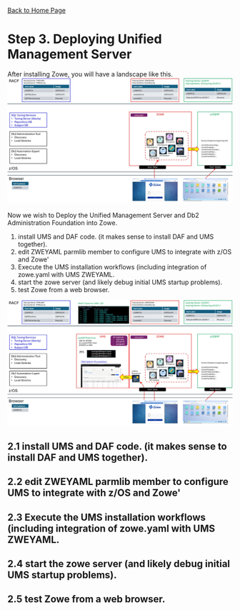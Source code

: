 [Back to Home Page](https://github.com/zeditor01/zowe_db2_tools/tree/main)

# Step 3. Deploying Unified Management Server

After installing Zowe, you will have a landscape like this.
![stage2](/images/zowestage2.jpg)

Now we wish to Deploy the Unified Management Server and Db2 Administration Foundation into Zowe.
1. install UMS and DAF code. (it makes sense to install DAF and UMS together).
2. edit ZWEYAML parmlib member to configure UMS to integrate with z/OS and Zowe'
3. Execute the UMS installation workflows (including integration of zowe.yaml with UMS ZWEYAML.
4. start the zowe server (and likely debug initial UMS startup problems).
6. test Zowe from a web browser.
   
![stage3](/images/zowestage3.jpg)



## 2.1 install UMS and DAF code. (it makes sense to install DAF and UMS together).




## 2.2 edit ZWEYAML parmlib member to configure UMS to integrate with z/OS and Zowe'




## 2.3 Execute the UMS installation workflows (including integration of zowe.yaml with UMS ZWEYAML.




## 2.4 start the zowe server (and likely debug initial UMS startup problems).



## 2.5 test Zowe from a web browser.




